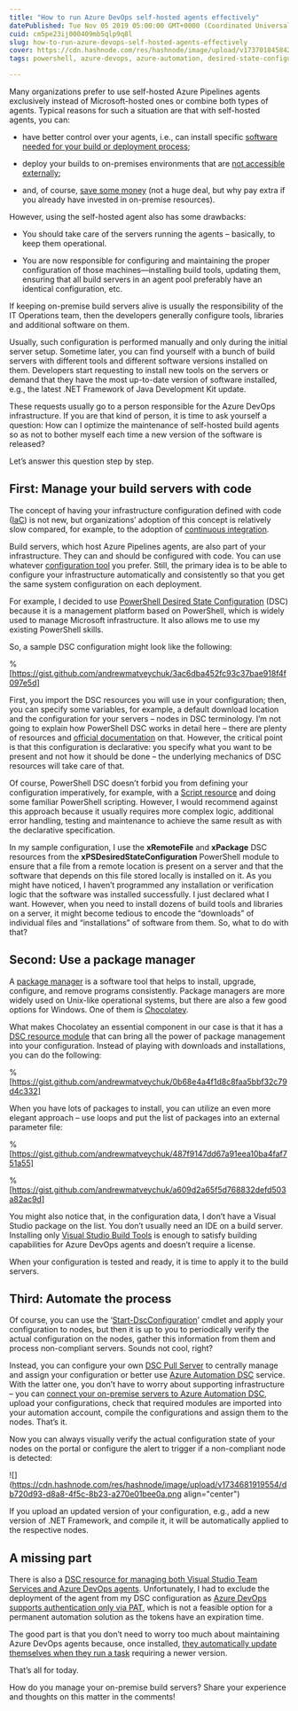 ```yaml
---
title: "How to run Azure DevOps self-hosted agents effectively"
datePublished: Tue Nov 05 2019 05:00:00 GMT+0000 (Coordinated Universal Time)
cuid: cm5pe23ij000409mb5qlp9q8l
slug: how-to-run-azure-devops-self-hosted-agents-effectively
cover: https://cdn.hashnode.com/res/hashnode/image/upload/v1737018458423/b84d73ec-0cd5-4713-863b-af5a9eada50a.png
tags: powershell, azure-devops, azure-automation, desired-state-configuration

---
```


Many organizations prefer to use self-hosted Azure Pipelines agents exclusively instead of Microsoft-hosted ones or combine both types of agents. Typical reasons for such a situation are that with self-hosted agents, you can:

* have better control over your agents, i.e., can install specific [software needed for your build or deployment process](https://docs.microsoft.com/en-us/azure/devops/pipelines/agents/agents?view=azure-devops#capabilities);
    
* deploy your builds to on-premises environments that are [not accessible externally](https://docs.microsoft.com/en-us/azure/devops/pipelines/agents/agents?view=azure-devops#communication-to-deploy-to-target-servers);
    
* and, of course, [save some money](https://azure.microsoft.com/en-us/pricing/details/devops/azure-devops-services/) (not a huge deal, but why pay extra if you already have invested in on-premise resources).
    

However, using the self-hosted agent also has some drawbacks:

* You should take care of the servers running the agents – basically, to keep them operational.
    
* You are now responsible for configuring and maintaining the proper configuration of those machines—installing build tools, updating them, ensuring that all build servers in an agent pool preferably have an identical configuration, etc.
    

If keeping on-premise build servers alive is usually the responsibility of the IT Operations team, then the developers generally configure tools, libraries and additional software on them.

Usually, such configuration is performed manually and only during the initial server setup. Sometime later, you can find yourself with a bunch of build servers with different tools and different software versions installed on them. Developers start requesting to install new tools on the servers or demand that they have the most up-to-date version of software installed, e.g., the latest .NET Framework of Java Development Kit update.

These requests usually go to a person responsible for the Azure DevOps infrastructure. If you are that kind of person, it is time to ask yourself a question: How can I optimize the maintenance of self-hosted build agents so as not to bother myself each time a new version of the software is released?

Let’s answer this question step by step.

## First: Manage your build servers with code

The concept of having your infrastructure configuration defined with code ([IaC](https://en.wikipedia.org/wiki/Infrastructure_as_code)) is not new, but organizations’ adoption of this concept is relatively slow compared, for example, to the adoption of [continuous integration](https://en.wikipedia.org/wiki/Continuous_integration).

Build servers, which host Azure Pipelines agents, are also part of your infrastructure. They can and should be configured with code. You can use whatever [configuration tool](https://en.wikipedia.org/wiki/Infrastructure_as_code#Continuous_configuration_automation) you prefer. Still, the primary idea is to be able to configure your infrastructure automatically and consistently so that you get the same system configuration on each deployment.

For example, I decided to use [PowerShell Desired State Configuration](https://learn.microsoft.com/en-us/powershell/scripting/dsc/overview) (DSC) because it is a management platform based on PowerShell, which is widely used to manage Microsoft infrastructure. It also allows me to use my existing PowerShell skills.

So, a sample DSC configuration might look like the following:

%[https://gist.github.com/andrewmatveychuk/3ac6dba452fc93c37bae918f4f097e5d] 

First, you import the DSC resources you will use in your configuration; then, you can specify some variables, for example, a default download location and the configuration for your servers – nodes in DSC terminology. I’m not going to explain how PowerShell DSC works in detail here – there are plenty of resources and [official documentation](https://docs.microsoft.com/en-us/powershell/scripting/dsc/overview/overview) on that. However, the critical point is that this configuration is declarative: you specify what you want to be present and not how it should be done – the underlying mechanics of DSC resources will take care of that.

Of course, PowerShell DSC doesn’t forbid you from defining your configuration imperatively, for example, with a [Script resource](https://docs.microsoft.com/en-us/powershell/scripting/dsc/reference/resources/windows/scriptresource) and doing some familiar PowerShell scripting. However, I would recommend against this approach because it usually requires more complex logic, additional error handling, testing and maintenance to achieve the same result as with the declarative specification.

In my sample configuration, I use the **xRemoteFile** and **xPackage** DSC resources from the **xPSDesiredStateConfiguration** PowerShell module to ensure that a file from a remote location is present on a server and that the software that depends on this file stored locally is installed on it. As you might have noticed, I haven’t programmed any installation or verification logic that the software was installed successfully. I just declared what I want. However, when you need to install dozens of build tools and libraries on a server, it might become tedious to encode the “downloads” of individual files and “installations” of software from them. So, what to do with that?

## Second: Use a package manager

A [package manager](https://en.wikipedia.org/wiki/Package_manager) is a software tool that helps to install, upgrade, configure, and remove programs consistently. Package managers are more widely used on Unix-like operational systems, but there are also a few good options for Windows. One of them is [Chocolatey](https://chocolatey.org/).

What makes Chocolatey an essential component in our case is that it has a [DSC resource module](https://github.com/chocolatey/cChoco) that can bring all the power of package management into your configuration. Instead of playing with downloads and installations, you can do the following:

%[https://gist.github.com/andrewmatveychuk/0b68e4a4f1d8c8faa5bbf32c79d4c332] 

When you have lots of packages to install, you can utilize an even more elegant approach – use loops and put the list of packages into an external parameter file:

%[https://gist.github.com/andrewmatveychuk/487f9147dd67a91eea10ba4faf751a55] 

%[https://gist.github.com/andrewmatveychuk/a609d2a65f5d768832defd503a82ac9d] 

You might also notice that, in the configuration data, I don’t have a Visual Studio package on the list. You don’t usually need an IDE on a build server. Installing only [Visual Studio Build Tools](https://docs.microsoft.com/en-us/visualstudio/install/workload-component-id-vs-build-tools) is enough to satisfy building capabilities for Azure DevOps agents and doesn’t require a license.

When your configuration is tested and ready, it is time to apply it to the build servers.

## Third: Automate the process

Of course, you can use the ‘[Start-DscConfiguration](https://docs.microsoft.com/en-us/powershell/module/psdesiredstateconfiguration/start-dscconfiguration)’ cmdlet and apply your configuration to nodes, but then it is up to you to periodically verify the actual configuration on the nodes, gather this information from them and process non-compliant servers. Sounds not cool, right?

Instead, you can configure your own [DSC Pull Server](https://docs.microsoft.com/en-us/powershell/scripting/dsc/pull-server/pullserver) to centrally manage and assign your configuration or better use [Azure Automation DSC](https://docs.microsoft.com/en-us/azure/automation/automation-dsc-getting-started) service. With the latter one, you don’t have to worry about supporting infrastructure – you can [connect your on-premise servers to Azure Automation DSC](https://docs.microsoft.com/en-us/azure/automation/automation-dsc-onboarding#physicalvirtual-windows-machines-on-premises-or-in-a-cloud-other-than-azureaws), upload your configurations, check that required modules are imported into your automation account, compile the configurations and assign them to the nodes. That’s it.

Now you can always visually verify the actual configuration state of your nodes on the portal or configure the alert to trigger if a non-compliant node is detected:

![](https://cdn.hashnode.com/res/hashnode/image/upload/v1734681919554/db720d93-d8a8-4f5c-8b23-a270e01bee0a.png align="center")

If you upload an updated version of your configuration, e.g., add a new version of .NET Framework, and compile it, it will be automatically applied to the respective nodes.

## A missing part

There is also a [DSC resource for managing both Visual Studio Team Services and Azure DevOps agents](https://github.com/microsoft/VSTSAgent.PowerShell#dsc). Unfortunately, I had to exclude the deployment of the agent from my DSC configuration as [Azure DevOps supports authentication only via PAT](https://docs.microsoft.com/en-us/azure/devops/pipelines/agents/agents?view=azure-devops#personal-access-token-pat), which is not a feasible option for a permanent automation solution as the tokens have an expiration time.

The good part is that you don’t need to worry too much about maintaining Azure DevOps agents because, once installed, [they automatically update themselves when they run a task](https://docs.microsoft.com/en-us/azure/devops/pipelines/agents/v2-windows?view=azure-devops#how-do-i-make-sure-i-have-the-latest-v2-agent-version) requiring a newer version.

That’s all for today.

How do you manage your on-premise build servers? Share your experience and thoughts on this matter in the comments!